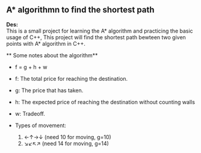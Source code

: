 ## A* algorithmn to find the shortest path</br>
**Des:**</br>
This is a small project for learning the A* algorithm and practicing the basic usage of C++, This project will find the shortest path bewteen two given points with A* algorithm in C++.  </br>

** Some notes about the algorithm** </br>
- f = g + h + w

- f: The total price for reaching the destination. 
- g: The price that has taken. 
- h: The expected price of reaching the destination without counting walls 
- w: Tradeoff. 

- Types of movement: 
    1. ←↑→↓ (need 10 for moving, g=10)
    2. ↘↙↖↗ (need 14 for moving, g=14)

